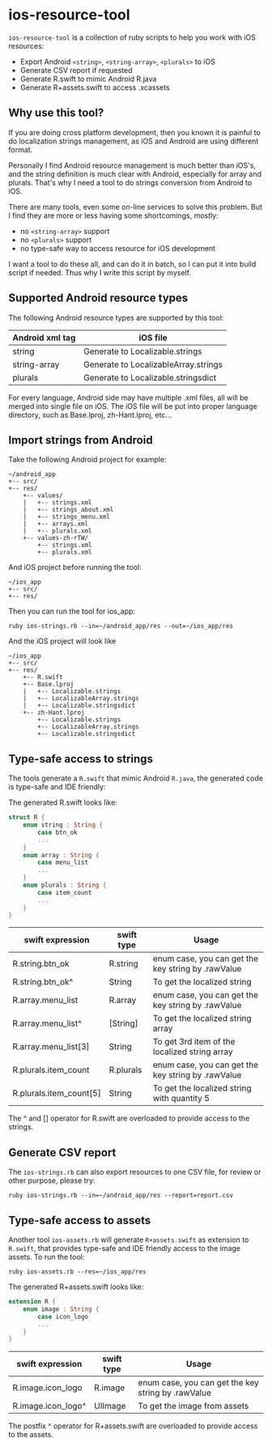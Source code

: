 ios-resource-tool
=================

`ios-resource-tool` is a collection of ruby scripts to help you work with iOS resources:

+ Export Android `<string>`, `<string-array>`, `<plurals>` to iOS
+ Generate CSV report if requested
+ Generate R.swift to mimic Android R.java
+ Generate R+assets.swift to access .xcassets

Why use this tool?
------------------

If you are doing cross platform development, then you known it is painful to do
localization strings management, as iOS and Android are using different format.

Personally I find Android resource management is much better than iOS's, and
the string definition is much clear with Android, especially for array and plurals.
That's why I need a tool to do strings conversion from Android to iOS.

There are many tools, even some on-line services to solve this problem. But I find
they are more or less having some shortcomings, mostly:

+ no `<string-array>` support
+ no `<plurals>` support
+ no type-safe way to access resource for iOS development

I want a tool to do these all, and can do it in batch, so I can put it into build script
if needed. Thus why I write this script by myself.

Supported Android resource types
--------------------------------

The following Android resource types are supported by this tool:

Android xml tag | iOS file
----------------|-----------
string          | Generate to Localizable.strings
string-array    | Generate to LocalizableArray.strings
plurals         | Generate to Localizable.stringsdict

For every language, Android side may have multiple .xml files, all will be merged into
single file on iOS. The iOS file will be put into proper language directory, such as Base.lproj,
zh-Hant.lproj, etc...

Import strings from Android
---------------------------

Take the following Android project for example:

````
~/android_app
+-- src/
+-- res/
    +-- values/
    |   +-- strings.xml
    |   +-- strings_about.xml
    |   +-- strings_menu.xml
    |   +-- arrays.xml
    |   +-- plurals.xml
    +-- values-zh-rTW/
        +-- strings.xml
        +-- plurals.xml
````

And iOS project before running the tool:

````
~/ios_app
+-- src/
+-- res/
````

Then you can run the tool for ios_app:

````
ruby ios-strings.rb --in=~/android_app/res --out=~/ios_app/res
````

And the iOS project will look like

````
~/ios_app
+-- src/
+-- res/
    +-- R.swift
    +-- Base.lproj
    |   +-- Localizable.strings
    |   +-- LocalizableArray.strings
    |   +-- Localizable.stringsdict
    +-- zh-Hant.lproj
        +-- Localizable.strings
        +-- LocalizableArray.strings
        +-- Localizable.stringsdict
````

Type-safe access to strings
---------------------------

The tools generate a `R.swift` that mimic Android `R.java`, the generated code is type-safe and IDE friendly:

The generated R.swift looks like:
````swift
struct R {
    enum string : String {
        case btn_ok
        ...
    }
    enum array : String {
        case menu_list
        ...
    }
    enum plurals : String {
        case item_count
        ...
    }
}
````

swift expression        | swift type | Usage
------------------------|------------|-------
R.string.btn_ok         | R.string   | enum case, you can get the key string by .rawValue
R.string.btn_ok^        | String     | To get the localized string
R.array.menu_list       | R.array    | enum case, you can get the key string by .rawValue
R.array.menu_list^      | [String]   | To get the localized string array
R.array.menu_list[3]    | String     | To get 3rd item of the localized string array
R.plurals.item_count    | R.plurals  | enum case, you can get the key string by .rawValue
R.plurals.item_count[5] | String     | To get the localized string with quantity 5

The ^ and [] operator for R.swift are overloaded to provide access to the strings.

Generate CSV report
-------------------

The `ios-strings.rb` can also export resources to one CSV file, for review or other purpose, please try:

````
ruby ios-strings.rb --in=~/android_app/res --report=report.csv
````

Type-safe access to assets
--------------------------

Another tool `ios-assets.rb` will generate `R+assets.swift` as extension to `R.swift`, that provides type-safe and IDE
friendly access to the image assets. To run the tool:

````
ruby ios-assets.rb --res=~/ios_app/res
````

The generated R+assets.swift looks like:
```` swift
extension R {
    enum image : String {
        case icon_logo
        ...
    }
}
````

swift expression        | swift type | Usage
------------------------|------------|-------
R.image.icon_logo       | R.image    | enum case, you can get the key string by .rawValue
R.image.icon_logo^      | UIImage    | To get the image from assets

The postfix ^ operator for R+assets.swift are overloaded to provide access to the assets.
